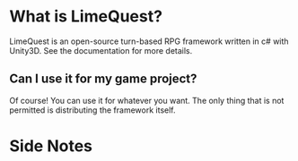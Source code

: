 
# What is LimeQuest?
LimeQuest is an open-source turn-based RPG framework written in c# with Unity3D. See the documentation for more details.

## Can I use it for my game project?
Of course! You can use it for whatever you want. The only thing that is not permitted is distributing the framework itself.

# Side Notes
[^1]:  Any help in the source code is highly appreciated.
[^2]:  Half of the game art is done by me and the rest is from Open Game Art. If you own anything from this project, please let me know by directly contacting me.
